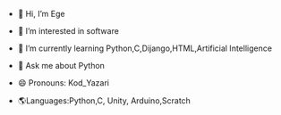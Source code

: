 - 👋 Hi, I’m Ege
 
- 👀 I’m interested in software
 
- 🌱 I’m currently learning Python,C,Dijango,HTML,Artificial Intelligence
 
- 💬 Ask me about Python
 
- 😄 Pronouns: Kod_Yazari
  
- 🌎Languages:Python,C, Unity, Arduino,Scratch


<!---
Star-Nova/Star-Nova is a ✨ special ✨ repository because its `README.md` (this file) appears on your GitHub profile.
You can click the Preview link to take a look at your changes.
--->
